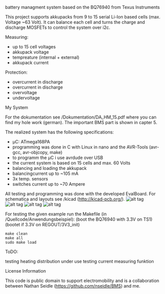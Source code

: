 battery managment system based on the BQ76940 from Texus Instruments

This project supports akkupacks from 9 to 15 serial Li-Ion based cells (max. Voltage ~63 Volt). It can balance each cell and turns the charge and discharge MOSFETs to control the system over i2c.

Measuring:

- up to 15 cell voltages
- akkupack voltage
- tempreature (internal + external)
- akkupack current

Protection:

- overcurrent in discharge
- overcurrent in discharge
- overvoltage
- undervoltage

My System

For the dokumentation see /Dokumentation/DA_HM_15.pdf where you can find my hole work (german). The important BMS part is shown in capter 5.

The realized system has the following specifications:

- µC: ATmega168PA
- programming was done in C with Linux in nano and the AVR-Tools (avr-gcc, avr-objcopy, make)
- to programm the µC i use avrdude over USB
- the current system is based on 15 cells and max. 60 Volts
- balancing and loading the akkupack
- balancingcurrent up to ~105 mA
- 3x temp. sensors
- switches current up to ~70 Ampere

All testing and programming was done with the developed EvalBoard. For schematica and layouts see /kicad (http://kicad-pcb.org/).
![alt tag](https://github.com/stahlstngel/BMS-bq76940/blob/master/Bilder/Eval_Block.png)
![alt tag](https://github.com/stahlstngel/BMS-bq76940/blob/master/Bilder/EvalBoard.png)
![alt tag](https://github.com/stahlstngel/BMS-bq76940/blob/master/Bilder/20150623_114454.jpg)
![alt tag](https://github.com/stahlstngel/BMS-bq76940/blob/master/Bilder/20150624_121117_cut_rot.jpg)

For testing the given example run the Makefile (in /Quellcode/Anwendungsbeispiel):
(boot the BQ76940 with 3.3V on TS1) (bootet if 3.3V on REGOUT/3V3_init)

    make clean
    make all
    sudo make load

ToDO:

testing heating distribution under use
testing current measuring funktion

License Information

This code is public domain to support electromobility and is a collaboration between Nathan Seidle (https://github.com/nseidle/BMS) and me.
